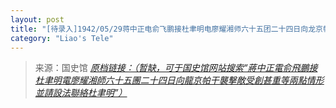 ```yaml
---
layout: post
title: "[待录入]1942/05/29蒋中正电俞飞鹏接杜聿明电廖耀湘师六十五团二十四日向龙京帕干袭击敌受创甚重等两点情形并请设法联络杜聿明"
category: "Liao's Tele"
---
```



> 来源：国史馆 [*原档链接：（暂缺，可于国史馆网站搜索“蔣中正電俞飛鵬接杜聿明電廖耀湘師六十五團二十四日向龍京帕干襲擊敵受創甚重等兩點情形並請設法聯絡杜聿明”）*]()
